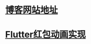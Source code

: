 # [博客网站地址](https://lcosgit.github.io/lcos/)

# [Flutter红包动画实现](https://lcosgit.github.io/lcos/red_packet)
